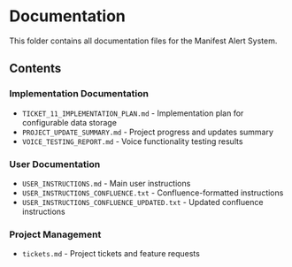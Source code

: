 # Documentation

This folder contains all documentation files for the Manifest Alert System.

## Contents

### Implementation Documentation
- `TICKET_11_IMPLEMENTATION_PLAN.md` - Implementation plan for configurable data storage
- `PROJECT_UPDATE_SUMMARY.md` - Project progress and updates summary
- `VOICE_TESTING_REPORT.md` - Voice functionality testing results

### User Documentation  
- `USER_INSTRUCTIONS.md` - Main user instructions
- `USER_INSTRUCTIONS_CONFLUENCE.txt` - Confluence-formatted instructions
- `USER_INSTRUCTIONS_CONFLUENCE_UPDATED.txt` - Updated confluence instructions

### Project Management
- `tickets.md` - Project tickets and feature requests
